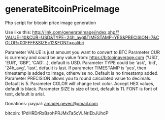 # generateBitcoinPriceImage
Php script for bitcoin price image generation

Use like this:
http://link.com/generateImage/index.php/?VALUE=10&CUR=USD&TYPE=24h_avg&TIMESTAMP=YES&PRECISION=7&COLOR=00FFFF&SIZE=12&FONT=calibri

Parameter VALUE is just amount you want to convert to BTC
Parameter CUR is currency and could be any value from: https://bitcoinaverage.com ('USD', 'EUR', 'GBP', 'CAD'...), default is USD.
Parameter TYPE could be 'ask', 'bid', '24h_avg', 'last', default is last.
If parameter TIMESTAMP is 'yes', then timestamp is added to image, otherwise no. Default is no timestamp added.
Parameter PRECISION allows you to round calculated value to decimals. Default is 5.
Parameter COLOR will change text color. Accept HEX values, default is black.
Parameter SIZE is size of text, default is 11.
FONT is font of text, default is arial.

Donations: paypal: amadej.pevec@gmail.com

bitcoin: 1PdHRDrRxBsohPRJMxTa5cVLNriEbJUhdP
